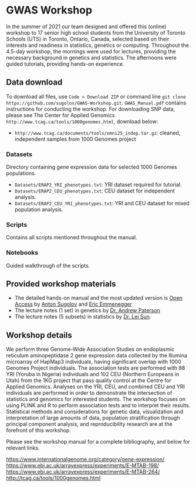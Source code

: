 # GWAS Workshop

In the summer of 2021 our team designed and offered this (online) workshop to 17 senior high school students from the University of Toronto Schools (UTS) in Toronto, Ontario, Canada, selected based on their interests and readiness in statistics, genetics or computing.
Throughout the 4.5-day workshop, the mornings were used for lectures, providing the necessary background in genetics and statistics. The afternoons were guided tutorials, providing hands-on experience.

## Data download 

To download all files, use `Code > Download ZIP` or command line `git clone https://github.com/sugolov/GWAS-Workshop.git`. 
`GWAS_Manual.pdf` contains instructions for conducting the workshop. For downloading SNP data, please see The Center for Applied Genomics `http://www.tcag.ca/tools/1000genomes.html`, download below:

- `http://www.tcag.ca/documents/tools/omni25_indep.tar.gz`: cleaned, independent samples from 1000 Genomes project


### Datasets

Directory containing gene expression data for selected 1000 Genomes populations.

- `Datasets/ERAP2_YRI_phenotypes.txt`: YRI dataset required for tutorial.
- `Datasets/ERAP2_CEU_phenotypes.txt`: CEU dataset for independent analysis.
- `Datasets/ERAP2_CEU_YRI_phenotypes.txt`: YRI and CEU dataset for mixed population analysis.

### Scripts

Contains all scripts mentioned throughout the manual.

### Notebooks

Guided walkthrough of the scripts.


## Provided workshop materials
- The detailed hands-on manual and the most updated version is [Open Access](https://github.com/sugolov/GWAS-Workshop) by [Anton Sugolov](https://ca.linkedin.com/in/anton-sugolov?trk=public_profile_browsemap)  and [Eric Emmenegger](https://ca.linkedin.com/in/eric-e-62a57b155?trk=people-guest_people_search-card)
- The lecture notes (1 set) in genetics by [Dr. Andrew Paterson](https://www.sickkids.ca/en/staff/p/andrew-paterson/)
- The lecture notes (5 subsets) in statistics by [Dr. Lei Sun](https://utstat.toronto.edu/sun/).

## Workshop details

We perform three Genome-Wide Association Studies on endoplasmic reticulum aminopeptidase 2 gene expression data collected by the 
Illumina microarray of HapMap3 individuals, having significant overlap with 1000 Genomes Project individuals. The association tests are performed with 
88 YRI (Yoruba in Nigeria) individuals and 102 CEU (Northern Europeans in Utah) from the 1KG project that pass quality control at the Centre 
for Applied Genomics. Analyses on the YRI, CEU, and combined CEU and YRI individuals are performed in order to demonstrate the intersection 
of statistics and genomics for interested students. The workshop focuses on using PLINK and R to perform association tests and to 
interpret their results. Statistical methods and considerations for genetic data, visualization and interpretation of large amounts of data, 
population stratification through principal component analysis, and reproducibility research are at the forefront of this workshop.

Please see the workshop manual for a complete bibliography, and below for relevant links.

https://www.internationalgenome.org/category/gene-expression/
https://www.ebi.ac.uk/arrayexpress/experiments/E-MTAB-198/
https://www.ebi.ac.uk/arrayexpress/experiments/E-MTAB-264/
http://tcag.ca/tools/1000genomes.html
